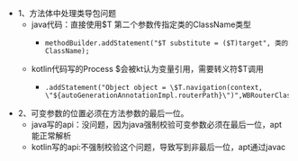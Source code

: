 - 1、方法体中处理类导包问题
	- java代码：直接使用$T  第二个参数传指定类的ClassName类型
		- ```
		  methodBuilder.addStatement("$T substitute = ($T)target", 类的ClassName);
		  ```
	- kotlin代码写的Process $会被kt认为变量引用，需要转义符\$T调用
		- ```
		  .addStatement("Object object = \$T.navigation(context, \"${autoGenerationAnnotationImpl.routerPath}\")",WBRouterClassNameJAVA)
		  ```
- 2、可变参数的位置必须在方法参数的最后一位。
	- java写的api：没问题，因为java强制校验可变参数必须在最后一位，apt能正常解析
	- kotlin写的api:不强制校验这个问题，导致写到非最后一位，apt通过javac